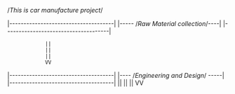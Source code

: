 /*This is car manufacture project*/  


|-------------------------------------|
|----- /*Raw Material collection*/----|
|-------------------------------------|
                
                ||
                ||
                ||
                VV

|-------------------------------------|
|---- /*Engineering and Design*/ -----|
|-------------------------------------|
                ||
                ||
                ||
                VV
